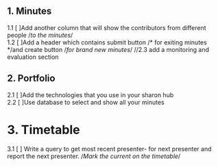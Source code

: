  ## 1. Minutes

1.1 [ ]Add another column that will show the contributors from different people /*to the minutes*/  
1.2 [ ]Add a header which contains submit button /* for exiting minutes */and create button /*for brand new minutes*/
//2.3 add a monitoring and evaluation section

 
  
## 2. Portfolio

2.1 [ ]Add the technologies that you use in your sharon hub   
2.2 [ ]Use database to select and show all your minutes 

# 3. Timetable
3.1 [ ] Write a query to get most recent presenter- for next presenter and report the next presenter. /*Mark the current on the timetable*/

  



  
  
  
 